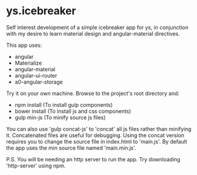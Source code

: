 # ys.icebreaker
Self interest development of a simple icebreaker app for ys, in conjunction with my desire to learn material design and angular-material directives.

This app uses:
 * angular
 * Materialize
 * angular-material
 * angular-ui-router
 * a0-angular-storage

Try it on your own machine. Browse to the project's root directory and:
 * npm install (To install gulp components)
 * bower install (To install js and css components)
 * gulp min-js (To minify source js files)
 
You can also use 'gulp concat-js' to 'concat' all js files rather than minifying it. Concatenated files are useful for debugging. Using the concat version requires you to change the source file in index.html to 'main.js'. By default the app uses the min source file named 'main.min.js'.

P.S. You will be needing an http server to run the app. Try downloading 'http-server' using npm.

